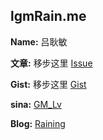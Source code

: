 lgmRain.me
---------------------------------
<p><strong>Name:</strong> 吕耿敏  </p>
<p><strong>文章:</strong> 移步这里 <a href="https://github.com/lgmrain/lgmrain.github.com/issues">Issue</a></p>
<p><strong>Gist:</strong> 移步这里 <a href="https://gist.github.com/lgmrain">Gist</a> </p>
<p><strong>sina:</strong> <a href="http://weibo.com/1822920502">GM_Lv</a> </p>
<p><strong>Blog:</strong> <a href="lgmrain.sinaapp.com">Raining</a> </p>

